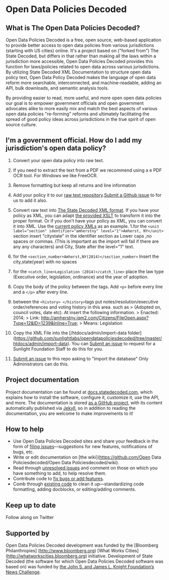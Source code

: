 # Open Data Policies Decoded

## What is The Open Data Policies Decoded?
Open Data Policies Decoded is a free, open source, web-based application to provide better access to open data policies from various jurisdictions (starting with US cities) online. It's a project based on ("forked from") The State Decoded, but differs in that rather than making all the laws within a jurisdiction more accessible, Open Data Policies Decoded provides this function for laws/policies related to open data across various jurisdictions. By utilizing State Decoded XML Documentation to structure open data policy text, Open Data Policy Decoded makes the language of open data reform more searchable, interconnected, and machine-readable, adding an API, bulk downloads, and semantic analysis tools.

By providing easier to read, more useful, and more open open data policies our goal is to empower government officials and open government advocates alike to more easily mix and match the best aspects of various open data policies "re-forming" reforms and ultimately facilitating the spread of good policy ideas across jurisdictions in the true spirit of open source culture.

## I'm a government official. How do I add my jurisdiction's open data policy?

1. Convert your open data policy into raw text. 
  1. If you need to extract the text from a PDF we recommend using a e PDF OCR tool. For Windows we like FreeOCR.
  2. Remove formatting but keep all returns and line information
  3. Add  your policy it to our [raw text repository](https://github.com/sunlightpolicy/opendata/tree/master/open%20data%20policies%20raw%20text).[Submit a Github issue](https://github.com/sunlightlabs/opendatapoliciesdecoded/issues/new) to for us to add it also. 

2. Convert raw text into [The State Decoded XML format](http://docs.statedecoded.com/xml-format.html). If you have your policy as XML, you can adapt [the provided XSLT](https://github.com/statedecoded/state/blob/master/sample.xsl) to transform it into the proper format. Or if you don't have your policy as XML, you can convert it into XML. Use the [current policy XMLs](https://github.com/sunlightlabs/opendatapoliciesdecoded/tree/master/htdocs/admin/import-data) as an example. 
  1.for the `<unit label="section" identifier="amherstny" level="1">Amherst, NY</unit>` section insert "citystate" in the identifier section as Lower caps ,no spaces or commas. (This is important as the import will fail if there are any any characters) and City, State after the level="1" text. 
  2. for the `<section_number>Amherst,NY(2014)</section_number>` Insert the city,state(year) with no spaces </p>
  3. for the `<catch_line>Legislation (2014)</catch_line>` place the law type (Executive order, legislation, ordinance) and the year of adoption. </p>
  4. Copy the body of the policy between the <text></text> tags. Add `<p>` before every line and a `</p>` after every line. 
  5. between the `<history> </history>`tags put notes/resolution/executive order/references and voting history in this area. such as 
    > (Adopted on, council votes, date etc). At insert the following information. 
    > Enacted: 2014; 
    > Link: http://amherstny.iqm2.com/Citizens/FileOpen.aspx?Type=12&ID=1239&Inline=True;
    > Means: Legislation</p>

3. Copy the XML File into the [/htdocs/admin/import-data folder] (https://github.com/sunlightlabs/opendatapoliciesdecoded/tree/master/htdocs/admin/import-data). You can [Submit an issue](https://github.com/sunlightlabs/opendatapoliciesdecoded/issues/new) to request for a Sunlight Foundation Staff to do this for you. 

4. [Submit an issue](https://github.com/sunlightlabs/opendatapoliciesdecoded/issues/new) to this repo asking to "Import the database" Only Administrators can do this. 

## Project documentation
Project documentation can be found at [docs.statedecoded.com](http://docs.statedecoded.com/), which explains how to install the software, configure it, customize it, use the API, and more. The documentation is stored [as a GitHub project](http://github.com/statedecoded/documentation/), with its content automatically published via [Jekyll](http://jekyllrb.com/), so in addition to reading the documentation, you are welcome to make improvements to it!

## How to help
* Use Open Data Policies Decoded sites and share your feedback in the form of [filing issues](https://github.com/sunlightlabs/opendatapoliciesdecoded/issues)—suggestions for new features, notifications of bugs, etc.
* Write or edit documentation on [the wiki](https://github.com/Open Data Policiesdecoded/Open Data Policiesdecoded/wiki).
* Read through [unresolved issues](https://github.com/sunlightlabs/opendatapoliciesdecoded/issues) and comment on those on which you have something to add, to help resolve them.
* Contribute code to [fix bugs or add features](https://github.com/sunlightlabs/opendatapoliciesdecoded/issues).
* Comb through [existing code](https://github.com/sunlightlabs/opendatapoliciesdecoded) to clean it up—standardizing code formatting, adding docblocks, or editing/adding comments.

## Keep up to date
Follow along on Twitter 

## Supported by
Open Data Policies Decoded development was funded by the [Bloomberg Philanthropies] (http://www.bloomberg.org) [What Works Cities] (http://whatworkscities.bloomberg.org) initiative. 
Development of State Decoded (the software for which Open Data Policies Decoded software was based on) was funded by [the John S. and James L. Knight Foundation’s News Challenge](http://www.knightfoundation.org/grants/20110158/). 
